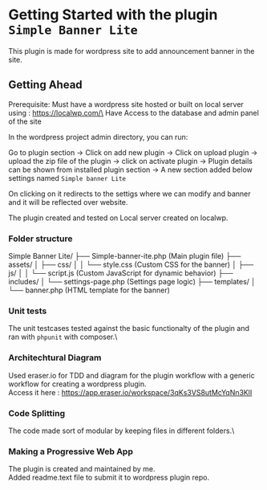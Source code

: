 # Getting Started with the plugin `Simple Banner Lite`

This plugin is made for wordpress site to add announcement banner in the site.


## Getting Ahead

Prerequisite:
Must have a wordpress site hosted or built on local server using : https://localwp.com/\
Have Access to the database and admin panel of the site

In the wordpress project admin directory, you can run:

Go to plugin section ->
Click on add new plugin ->
Click on upload plugin -> 
upload the zip file of the plugin ->
click on activate plugin ->
Plugin details can be shown from installed plugin section ->
A new section added below settings named `Simple banner Lite`

On clicking on it redirects to the settigs where we can modify and banner and it will be reflected over website.

The plugin created and tested on Local server created on localwp.

### Folder structure

Simple Banner Lite/
├── Simple-banner-ite.php  (Main plugin file)
├── assets/
│   ├── css/
│   │   └── style.css         (Custom CSS for the banner)
│   ├── js/
│   │   └── script.js         (Custom JavaScript for dynamic behavior)
├── includes/
│   └── settings-page.php     (Settings page logic)
├── templates/
│   └── banner.php            (HTML template for the banner)


### Unit tests

The unit testcases tested against the basic functionalty of the plugin and ran with  `phpunit` with composer.\

### Architechtural Diagram

Used eraser.io for TDD and diagram for the plugin workflow with a generic workflow for creating a wordpress plugin.\
Access it here : https://app.eraser.io/workspace/3qKs3VS8utMcYqNn3KlI


### Code Splitting

The code made sort of modular by keeping files in different folders.\

### Making a Progressive Web App

The plugin is created and maintained by me.\
Added readme.text file to submit it to wordpress plugin repo.

